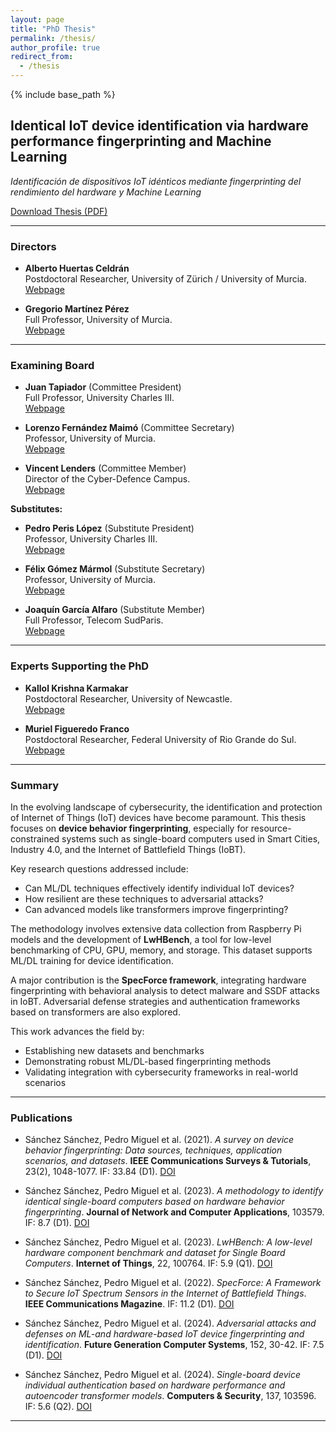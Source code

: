 ```yaml
---
layout: page
title: "PhD Thesis"
permalink: /thesis/
author_profile: true
redirect_from:
  - /thesis
---
```


{% include base_path %}

## Identical IoT device identification via hardware performance fingerprinting and Machine Learning  
_Identificación de dispositivos IoT idénticos mediante fingerprinting del rendimiento del hardware y Machine Learning_

[Download Thesis (PDF)](/files/Sanchez_Sanchez_PedroMiguel_TD_2024_COMPLETO.pdf)

---

### Directors

- **Alberto Huertas Celdrán**  
  Postdoctoral Researcher, University of Zürich / University of Murcia.  
  [Webpage](https://webs.um.es/alberto.huertas)

- **Gregorio Martínez Pérez**  
  Full Professor, University of Murcia.  
  [Webpage](https://webs.um.es/gregorio)

---

### Examining Board

- **Juan Tapiador** (Committee President)  
  Full Professor, University Charles III.  
  [Webpage](https://0xjet.github.io/)

- **Lorenzo Fernández Maimó** (Committee Secretary)  
  Professor, University of Murcia.  
  [Webpage](https://webs.um.es/lfmaimo)

- **Vincent Lenders** (Committee Member)  
  Director of the Cyber-Defence Campus.  
  [Webpage](https://www.lenders.ch/)

**Substitutes:**

- **Pedro Peris López** (Substitute President)  
  Professor, University Charles III.  
  [Webpage](https://cosec.inf.uc3m.es/people/pedro-peris/)

- **Félix Gómez Mármol** (Substitute Secretary)  
  Professor, University of Murcia.  
  [Webpage](https://webs.um.es/felixgm)

- **Joaquín García Alfaro** (Substitute Member)  
  Full Professor, Telecom SudParis.  
  [Webpage](http://www-public.imtbs-tsp.eu/~garcia_a/web/)

---

### Experts Supporting the PhD

- **Kallol Krishna Karmakar**  
  Postdoctoral Researcher, University of Newcastle.  
  [Webpage](https://www.newcastle.edu.au/profile/kallolkrishna-karmakar#career/)

- **Muriel Figueredo Franco**  
  Postdoctoral Researcher, Federal University of Rio Grande do Sul.  
  [Webpage](https://www.figueredofranco.com/)

---

### Summary

In the evolving landscape of cybersecurity, the identification and protection of Internet of Things (IoT) devices have become paramount. This thesis focuses on **device behavior fingerprinting**, especially for resource-constrained systems such as single-board computers used in Smart Cities, Industry 4.0, and the Internet of Battlefield Things (IoBT).

Key research questions addressed include:
- Can ML/DL techniques effectively identify individual IoT devices?
- How resilient are these techniques to adversarial attacks?
- Can advanced models like transformers improve fingerprinting?

The methodology involves extensive data collection from Raspberry Pi models and the development of **LwHBench**, a tool for low-level benchmarking of CPU, GPU, memory, and storage. This dataset supports ML/DL training for device identification.

A major contribution is the **SpecForce framework**, integrating hardware fingerprinting with behavioral analysis to detect malware and SSDF attacks in IoBT. Adversarial defense strategies and authentication frameworks based on transformers are also explored.

This work advances the field by:
- Establishing new datasets and benchmarks
- Demonstrating robust ML/DL-based fingerprinting methods
- Validating integration with cybersecurity frameworks in real-world scenarios

---

### Publications

- Sánchez Sánchez, Pedro Miguel et al. (2021). _A survey on device behavior fingerprinting: Data sources, techniques, application scenarios, and datasets_. **IEEE Communications Surveys & Tutorials**, 23(2), 1048-1077. IF: 33.84 (D1). [DOI](https://dx.doi.org/10.1109/COMST.2021.3064259)

- Sánchez Sánchez, Pedro Miguel et al. (2023). _A methodology to identify identical single-board computers based on hardware behavior fingerprinting_. **Journal of Network and Computer Applications**, 103579. IF: 8.7 (D1). [DOI](https://dx.doi.org/10.1016/j.jnca.2022.103579)

- Sánchez Sánchez, Pedro Miguel et al. (2023). _LwHBench: A low-level hardware component benchmark and dataset for Single Board Computers_. **Internet of Things**, 22, 100764. IF: 5.9 (Q1). [DOI](https://dx.doi.org/10.1016/j.iot.2023.100764)

- Sánchez Sánchez, Pedro Miguel et al. (2022). _SpecForce: A Framework to Secure IoT Spectrum Sensors in the Internet of Battlefield Things_. **IEEE Communications Magazine**. IF: 11.2 (D1). [DOI](https://dx.doi.org/10.1109/MCOM.001.2200349)

- Sánchez Sánchez, Pedro Miguel et al. (2024). _Adversarial attacks and defenses on ML-and hardware-based IoT device fingerprinting and identification_. **Future Generation Computer Systems**, 152, 30-42. IF: 7.5 (D1). [DOI](https://dx.doi.org/10.1016/j.future.2023.10.011)

- Sánchez Sánchez, Pedro Miguel et al. (2024). _Single-board device individual authentication based on hardware performance and autoencoder transformer models_. **Computers & Security**, 137, 103596. IF: 5.6 (Q2). [DOI](https://dx.doi.org/10.1016/j.cose.2023.103596)


---

